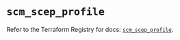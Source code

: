 # `scm_scep_profile`

Refer to the Terraform Registry for docs: [`scm_scep_profile`](https://registry.terraform.io/providers/paloaltonetworks/scm/1.0.2/docs/resources/scep_profile).
